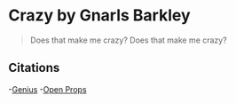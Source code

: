 # Crazy by Gnarls Barkley

> Does that make me crazy? Does that make me crazy?

## Citations
-[Genius](https://genius.com/Gnarls-barkley-crazy-lyrics)
-[Open Props](https://open-props.style)